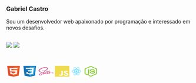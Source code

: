 ### Gabriel Castro

Sou um desenvolvedor web apaixonado por programação e interessado em novos desafios.


##
<div style="display= inline_block">
  <img height="160em"src="https://github-readme-stats.vercel.app/api?username=GabrielCastro-dev&show_icons=true&theme=dracula&include_all_commits=true&count_private=true">
  <img height="160em" src="https://github-readme-stats.vercel.app/api/top-langs/?username=GabrielCastro-dev&layout=compact&langs_count=7&theme=dracula">
</div>

##
  
  <div style="display: inline_block"><br>
    <img align="center" alt="HTML Icon" height="30" width="40" src="https://raw.githubusercontent.com/devicons/devicon/master/icons/html5/html5-original.svg">
    <img align="center" alt="CSS Icon" height="30" width="40" src="https://raw.githubusercontent.com/devicons/devicon/master/icons/css3/css3-original.svg">
    <img align="center" alt="SASS Icon" height="30" width="40" src="https://raw.githubusercontent.com/github/explore/80688e429a7d4ef2fca1e82350fe8e3517d3494d/topics/sass/sass.png">
    <img align="center" alt="JS Icon" height="30" width="40" src="https://raw.githubusercontent.com/devicons/devicon/master/icons/javascript/javascript-plain.svg">
  <img align="center" alt="React Icon" height="30" width="30" src="https://raw.githubusercontent.com/github/explore/80688e429a7d4ef2fca1e82350fe8e3517d3494d/topics/react/react.png">
   <img align="center" alt="Node Icon" height="30" width="40" src="https://raw.githubusercontent.com/devicons/devicon/master/icons/nodejs/nodejs-plain.svg">
  </div>

##
